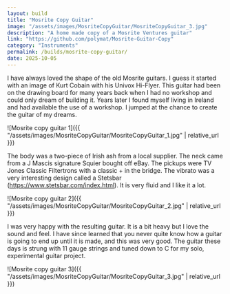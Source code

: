 ```yaml
---
layout: build
title: "Mosrite Copy Guitar"
image: "/assets/images/MosriteCopyGuitar/MosriteCopyGuitar_3.jpg"
description: "A home made copy of a Mosrite Ventures guitar"
link: "https://github.com/polymat/Mosrite-Guitar-Copy"
category: "Instruments"
permalink: /builds/mosrite-copy-guitar/
date: 2025-10-05
---
```

I have always loved the shape of the old Mosrite guitars. I guess it started with an image of Kurt Cobain with his Univox Hi-Flyer. This guitar had been on the drawing board for many years back when I had no workshop and could only dream of building it. Years later I found myself living in Ireland and had available the use of a workshop. I jumped at the chance to create the guitar of my dreams.

![Mosrite copy guitar 1]({{ "/assets/images/MosriteCopyGuitar/MosriteCopyGuitar_1.jpg" | relative_url }})

The body was a two-piece of Irish ash from a local supplier. The neck came from a J Mascis signature Squier bought off eBay. The pickups were TV Jones Classic Filtertrons with a classic + in the bridge. The vibrato was a very interesting design called a Stetsbar (https://www.stetsbar.com/index.html). It is very fluid and I like it a lot.

![Mosrite copy guitar 2]({{ "/assets/images/MosriteCopyGuitar/MosriteCopyGuitar_2.jpg" | relative_url }})

I was very happy with the resulting guitar. It is a bit heavy but I love the sound and feel. I have since learned that you never quite know how a guitar is going to end up until it is made, and this was very good. The guitar these days is strung with 11 gauge strings and tuned down to C for my solo, experimental guitar project.

![Mosrite copy guitar 3]({{ "/assets/images/MosriteCopyGuitar/MosriteCopyGuitar_3.jpg" | relative_url }})